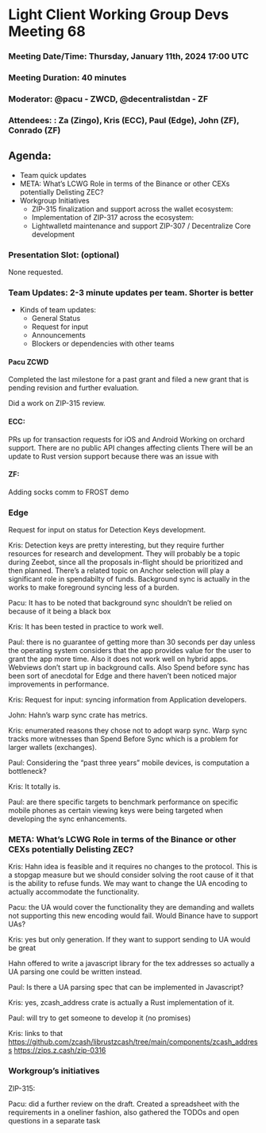 # Light Client Working Group Devs Meeting 68
### Meeting Date/Time: Thursday, January 11th, 2024 17:00 UTC
### Meeting Duration: 40 minutes
### Moderator: @pacu - ZWCD, @decentralistdan - ZF
### Attendees: : Za (Zingo), Kris (ECC), Paul (Edge), John (ZF), Conrado (ZF)

## Agenda:
- Team quick updates 
- META: What’s LCWG Role in terms of the Binance or other CEXs potentially Delisting ZEC? 
- Workgroup Initiatives
  - ZIP-315 finalization and support across the wallet ecosystem: 
  - Implementation of ZIP-317 across the ecosystem:
  - Lightwalletd maintenance and support ZIP-307 / Decentralize Core development


### Presentation Slot: (optional)
None requested.

### Team Updates: 2-3 minute updates per team. Shorter is better
  - Kinds of team updates:
    - General Status 
    - Request for input
    - Announcements
    - Blockers or dependencies with other teams

#### Pacu ZCWD
Completed the last milestone for a past grant and filed a new grant that is pending revision and further evaluation.

Did a work on ZIP-315 review. 

#### ECC:
PRs up for transaction requests for iOS and Android
Working on orchard support. There are no public API changes affecting clients
There will be an update to Rust version support because there was an issue with


#### ZF:
Adding socks comm to FROST demo

### Edge
Request for input on status for Detection Keys development. 

Kris: Detection keys are pretty interesting, but they require further resources for research and development. They will probably be a topic during Zeebot, since all the proposals in-flight should be prioritized and then planned. There’s a related topic on Anchor selection will play a significant role in spendabilty of funds. Background sync is actually in the works to make foreground syncing less of a burden.

Pacu: It has to be noted that background sync shouldn’t be relied on because of it being a black box

Kris: It has been tested in practice to work well.

Paul: there is no guarantee of getting more than 30 seconds per day unless the operating system considers that the app provides value for the user to grant the app more time. Also it does not work well on hybrid apps. Webviews don’t start up in background calls. Also Spend before sync has been sort of anecdotal for Edge and there haven’t been noticed major improvements in performance.

Kris: 
Request for input: syncing information from Application developers.

John: Hahn’s warp sync crate has metrics.

Kris: enumerated reasons they chose not to adopt warp sync. Warp sync tracks more witnesses than Spend Before Sync which is a problem for larger wallets (exchanges).

Paul: Considering the “past three years”  mobile devices, is computation a bottleneck?

Kris: It totally is.

Paul: are there specific targets to benchmark performance on specific mobile phones as certain viewing keys were being targeted when developing the sync enhancements.


### META: What’s LCWG Role in terms of the Binance or other CEXs potentially Delisting ZEC? 

Kris: Hahn idea is feasible and it requires no changes to the protocol. This is a stopgap measure but we should consider solving the root cause of it that is the ability to refuse funds. We may want to change the UA encoding to actually accommodate the functionality.

Pacu: the UA would cover the functionality they are demanding and wallets not supporting this new encoding would fail. Would Binance have to support UAs?

Kris: yes but only generation. If they want to support sending to UA would be great 

Hahn offered to write a javascript library for the tex addresses so actually a UA parsing one could be written instead. 


Paul: Is there a UA parsing spec that can be implemented in Javascript? 

Kris:  yes, zcash_address crate is actually a Rust implementation of it. 

Paul: will try to get someone to develop it (no promises)

Kris: links to that
https://github.com/zcash/librustzcash/tree/main/components/zcash_address
https://zips.z.cash/zip-0316


### Workgroup’s initiatives
ZIP-315: 

Pacu: did a further review on the draft. Created a spreadsheet with the  requirements in a oneliner fashion, also gathered the TODOs and open questions in a separate task
